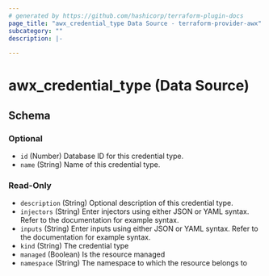 ```yaml
---
# generated by https://github.com/hashicorp/terraform-plugin-docs
page_title: "awx_credential_type Data Source - terraform-provider-awx"
subcategory: ""
description: |-
  
---
```


# awx_credential_type (Data Source)





<!-- schema generated by tfplugindocs -->
## Schema

### Optional

- `id` (Number) Database ID for this credential type.
- `name` (String) Name of this credential type.

### Read-Only

- `description` (String) Optional description of this credential type.
- `injectors` (String) Enter injectors using either JSON or YAML syntax. Refer to the documentation for example syntax.
- `inputs` (String) Enter inputs using either JSON or YAML syntax. Refer to the documentation for example syntax.
- `kind` (String) The credential type
- `managed` (Boolean) Is the resource managed
- `namespace` (String) The namespace to which the resource belongs to
